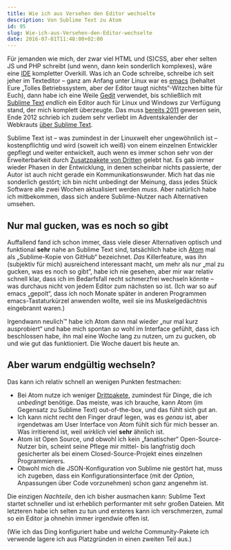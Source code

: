 ```yaml
---
title: Wie ich aus Versehen den Editor wechselte
description: Von Sublime Text zu Atom
id: 95
slug: Wie-ich-aus-Versehen-den-Editor-wechselte
date: 2016-07-01T11:48:00+02:00
---
```


Für jemanden wie mich, der zwar viel HTML und (S)CSS, aber eher selten JS und PHP schreibt (und wenn, dann kein sonderlich komplexes), wäre eine [IDE](https://de.wikipedia.org/wiki/Integrierte_Entwicklungsumgebung) kompletter Overkill. Was ich an Code schreibe, schreibe ich seit jeher im Texteditor – ganz am Anfang unter Linux war es [emacs](https://www.gnu.org/software/emacs/) (behaltet Eure „Tolles Betriebssystem, aber der Editor taugt nichts“-Witzchen bitte für Euch), dann habe ich eine Weile [Gedit](https://wiki.gnome.org/Apps/Gedit) verwendet, bis schließlich mit [Sublime Text](https://www.sublimetext.com) _endlich_ ein Editor auch für Linux und Windows zur Verfügung stand, der mich komplett überzeugte. Das muss [bereits 2011](/archiv/22/Wie-ich-arbeite-1-Software.html) gewesen sein, Ende 2012 schrieb ich zudem sehr verliebt im Adventskalender der Webkrauts [über Sublime Text](http://webkrauts.de/artikel/2012/sublime-text-2).

Sublime Text ist – was zumindest in der Linuxwelt eher ungewöhnlich ist – kostenpflichtig und wird (soweit ich weiß) von einem einzelnen Entwickler gepflegt und weiter entwickelt, auch wenn es immer schon sehr von der Erweiterbarkeit durch [Zusatzpakete von Dritten](https://packagecontrol.io) gelebt hat. Es gab immer wieder Phasen in der Entwicklung, in denen scheinbar nichts passierte, der Autor ist auch nicht gerade ein Kommunikationswunder. Mich hat das nie sonderlich gestört; ich bin nicht unbedingt der Meinung, dass jedes Stück Software alle zwei Wochen aktualisiert werden _muss_. Aber natürlich habe ich mitbekommen, dass sich andere Sublime-Nutzer nach Alternativen umsehen.

## Nur mal gucken, was es noch so gibt

Auffallend fand ich schon immer, dass viele dieser Alternativen optisch und funktional **sehr** nahe an Sublime Text sind, tatsächlich habe ich [Atom](https://atom.io) mal als „Sublime-Kopie von GitHub“ bezeichnet. _Das_ Killerfeature, was ihn (subjektiv für mich) ausreichend interessant macht, um mehr als nur „mal zu gucken, was es noch so gibt“, habe ich nie gesehen, aber mir war relativ schnell klar, dass ich im Bedarfsfall recht schmerzfrei wechseln könnte – was durchaus nicht von jedem Editor zum nächsten so ist. (Ich war so auf emacs „gepolt“, dass ich noch Monate später in anderen Programmen emacs-Tastaturkürzel anwenden wollte, weil sie ins Muskelgedächtnis eingebrannt waren.)

Irgendwann neulich™ habe ich Atom dann mal wieder „nur mal kurz ausprobiert“ und habe mich spontan _so_ wohl im Interface gefühlt, dass ich beschlossen habe, ihn mal eine Woche lang zu nutzen, um zu gucken, ob und wie gut das funktioniert. Die Woche dauert bis heute an.

## Aber warum endgültig wechseln?

Das kann ich relativ schnell an wenigen Punkten festmachen:

-   Bei Atom nutze ich weniger [Drittpakete](https://atom.io/packages), zumindest für Dinge, die ich _unbedingt_ benötige. Das meiste, was ich brauche, kann Atom (im Gegensatz zu Sublime Text) out-of-the-box, und das fühlt sich gut an.
-   Ich kann nicht recht den Finger drauf legen, was es _genau_ ist, aber irgendetwas am User Interface von Atom fühlt sich für mich besser an. Was irritierend ist, weil _wirklich_ viel **sehr** ähnlich ist.
-   Atom ist Open Source, und obwohl ich kein „fanatischer“ Open-Source-Nutzer bin, scheint seine Pflege mir mittel- bis langfristig doch gesicherter als bei einem Closed-Source-Projekt eines einzelnen Programmierers.
-   Obwohl mich die JSON-Konfiguration von Sublime nie gestört hat, muss ich zugeben, dass ein Konfigurationsinterface (mit der _Option_, Anpassungen über Code vorzunehmen) schon ganz angenehm ist.

Die einzigen _Nachteile_, den ich bisher ausmachen kann: Sublime Text startet schneller und ist erheblich performanter mit sehr großen Dateien. Mit letzteren habe ich selten zu tun und ersteres kann ich verschmerzen, zumal so ein Editor ja ohnehin immer irgendwie offen ist.

(Wie ich das Ding konfiguriert habe und welche Community-Pakete ich verwende lagere ich aus Platzgründen in einen zweiten Teil aus.)
